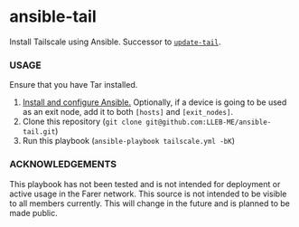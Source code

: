 # ansible-tail
Install Tailscale using Ansible. Successor to [`update-tail`](https://github.com/LLEB-ME/update-tail).

### USAGE
Ensure that you have Tar installed.

1. [Install and configure Ansible.](https://docs.ansible.com/ansible/latest/installation_guide/index.html)
   Optionally, if a device is going to be used as an exit node, add it to both `[hosts]` and `[exit_nodes]`.
2. Clone this repository (`git clone git@github.com:LLEB-ME/ansible-tail.git`)
3. Run this playbook (`ansible-playbook tailscale.yml -bK`)

### ACKNOWLEDGEMENTS
This playbook has not been tested and is not intended for deployment or active usage in the Farer network. This source is not intended to be visible to all members currently. This will change in the future and is planned to be made public.
